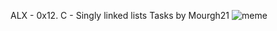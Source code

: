 ALX - 0x12. C - Singly linked lists
Tasks by Mourgh21
![meme](https://s3.amazonaws.com/intranet-projects-files/holbertonschool-low_level_programming/229/giphy-3.gif)

